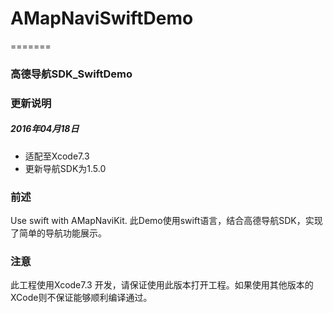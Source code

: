 # AMapNaviSwiftDemo
=======

### 高德导航SDK_SwiftDemo


### 更新说明

##### 2016年04月18日
* 适配至Xcode7.3
* 更新导航SDK为1.5.0

### 前述

Use swift with AMapNaviKit.
此Demo使用swift语言，结合高德导航SDK，实现了简单的导航功能展示。

### 注意

此工程使用Xcode7.3 开发，请保证使用此版本打开工程。如果使用其他版本的XCode则不保证能够顺利编译通过。